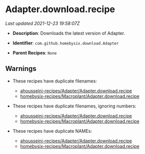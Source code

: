 # Adapter.download.recipe

_Last updated 2021-12-23 19:58:07Z_

- **Description**: Downloads the latest version of Adapter.

- **Identifier**: `com.github.homebysix.download.Adapter`

- **Parent Recipes**: `None`

## Warnings

- These recipes have duplicate filenames:
    - [ahousseini-recipes/Adapter/Adapter.download.recipe](/autopkg-dupe-tracker/ahousseini-recipes/Adapter/Adapter.download.recipe)
    - [homebysix-recipes/Macroplant/Adapter.download.recipe](/autopkg-dupe-tracker/homebysix-recipes/Macroplant/Adapter.download.recipe)

- These recipes have duplicate filenames, ignoring numbers:
    - [ahousseini-recipes/Adapter/Adapter.download.recipe](/autopkg-dupe-tracker/ahousseini-recipes/Adapter/Adapter.download.recipe)
    - [homebysix-recipes/Macroplant/Adapter.download.recipe](/autopkg-dupe-tracker/homebysix-recipes/Macroplant/Adapter.download.recipe)

- These recipes have duplicate NAMEs:
    - [ahousseini-recipes/Adapter/Adapter.download.recipe](/autopkg-dupe-tracker/ahousseini-recipes/Adapter/Adapter.download.recipe)
    - [homebysix-recipes/Macroplant/Adapter.download.recipe](/autopkg-dupe-tracker/homebysix-recipes/Macroplant/Adapter.download.recipe)